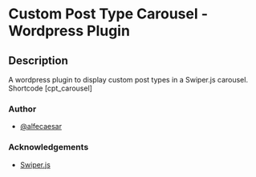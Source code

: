 # Custom Post Type Carousel - Wordpress Plugin


## Description
A wordpress plugin to display custom post types in a Swiper.js carousel. Shortcode [cpt_carousel]


### Author

- [@alfecaesar](https://www.github.com/alfecaesar)


### Acknowledgements

 - [Swiper.js](https://swiperjs.com/)

